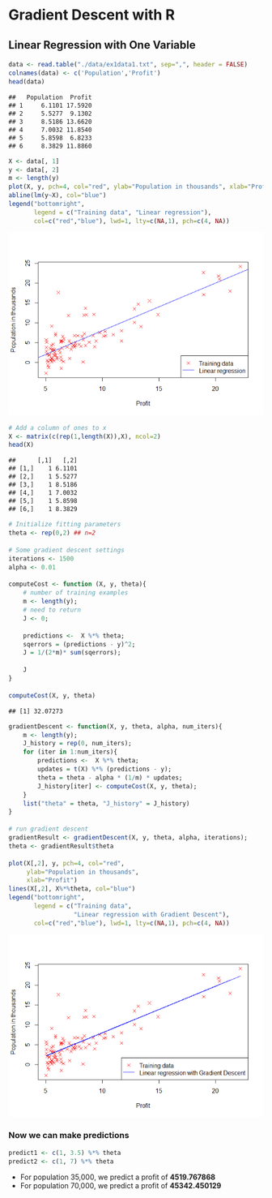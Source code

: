 # Gradient Descent with R


## Linear Regression with One Variable



```r
data <- read.table("./data/ex1data1.txt", sep=",", header = FALSE)
colnames(data) <- c('Population','Profit')
head(data)
```

```
##   Population  Profit
## 1     6.1101 17.5920
## 2     5.5277  9.1302
## 3     8.5186 13.6620
## 4     7.0032 11.8540
## 5     5.8598  6.8233
## 6     8.3829 11.8860
```

```r
X <- data[, 1]
y <- data[, 2]
m <- length(y)
plot(X, y, pch=4, col="red", ylab="Population in thousands", xlab="Profit")
abline(lm(y~X), col="blue")
legend("bottomright", 
       legend = c("Training data", "Linear regression"), 
       col=c("red","blue"), lwd=1, lty=c(NA,1), pch=c(4, NA))
```

![](Gradient-Descent_files/figure-html/load-1.png) 

```r
# Add a column of ones to x
X <- matrix(c(rep(1,length(X)),X), ncol=2)
head(X)
```

```
##      [,1]   [,2]
## [1,]    1 6.1101
## [2,]    1 5.5277
## [3,]    1 8.5186
## [4,]    1 7.0032
## [5,]    1 5.8598
## [6,]    1 8.3829
```

```r
# Initialize fitting parameters
theta <- rep(0,2) ## n=2

# Some gradient descent settings
iterations <- 1500
alpha <- 0.01

computeCost <- function (X, y, theta){
    # number of training examples
    m <- length(y);
    # need to return
    J <- 0;
    
    predictions <-  X %*% theta;
    sqerrors = (predictions - y)^2;
    J = 1/(2*m)* sum(sqerrors);
    
    J
}

computeCost(X, y, theta)
```

```
## [1] 32.07273
```

```r
gradientDescent <- function(X, y, theta, alpha, num_iters){
    m <- length(y);  
    J_history = rep(0, num_iters);
    for (iter in 1:num_iters){
        predictions <-  X %*% theta;
        updates = t(X) %*% (predictions - y);
        theta = theta - alpha * (1/m) * updates;
        J_history[iter] <- computeCost(X, y, theta);
    }
    list("theta" = theta, "J_history" = J_history)  
}

# run gradient descent
gradientResult <- gradientDescent(X, y, theta, alpha, iterations);
theta <- gradientResult$theta

plot(X[,2], y, pch=4, col="red", 
     ylab="Population in thousands", 
     xlab="Profit")
lines(X[,2], X%*%theta, col="blue")
legend("bottomright", 
       legend = c("Training data", 
                  "Linear regression with Gradient Descent"), 
       col=c("red","blue"), lwd=1, lty=c(NA,1), pch=c(4, NA))
```

![](Gradient-Descent_files/figure-html/load-2.png) 

### Now we can make predictions


```r
predict1 <- c(1, 3.5) %*% theta
predict2 <- c(1, 7) %*% theta
```

* For population 35,000, we predict a profit of __4519.767868__
* For population 70,000, we predict a profit of __45342.450129__
